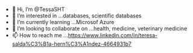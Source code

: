 - 👋 Hi, I’m @TessaSHT
- 👀 I’m interested in ...databases, scientific databases
- 🌱 I’m currently learning ...Microsof Azure 
- 💞️ I’m looking to collaborate on ...health, medicine, veterinary medicine
- 📫 How to reach me ...https://www.linkedin.com/in/teresa-salda%C3%B1a-hern%C3%A1ndez-4664931b7

<!---
TessaSHT/TessaSHT is a ✨ special ✨ repository because its `README.md` (this file) appears on your GitHub profile.
You can click the Preview link to take a look at your changes.
--->
